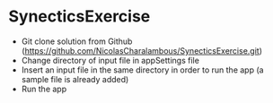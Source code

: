 # SynecticsExercise
- Git clone solution from Github (https://github.com/NicolasCharalambous/SynecticsExercise.git)
- Change directory of input file in appSettings file
- Insert an input file in the same directory in order to run the app (a sample file is already added)
- Run the app
